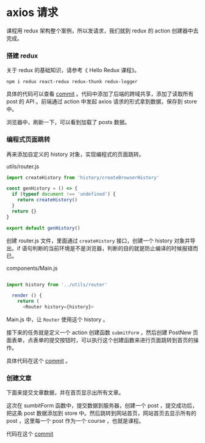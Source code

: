 # <a name="s9yggu"></a>axios 请求

课程用 redux 架构整个案例，所以发请求，我们就到 redux 的 action 创建器中去完成。

### <a name="0yw6db"></a>搭建 redux

关于 redux 的基础知识，请参考《 Hello Redux 课程》。

```
npm i redux react-redux redux-thunk redux-logger
```

具体的代码可以查看 [commit](https://github.com/haoqicat/img-upload/commit/3c835c18968482aa17d26b7c02b5e1ab74249c4f) 。代码中添加了后端的跨域共享，添加了读取所有 post 的 API 。前端通过 action 中发起 axios 请求的形式拿到数据，保存到 store 中。

浏览器中，刷新一下，可以看到加载了 posts 数据。

### <a name="y30fbx"></a>编程式页面跳转

再来添加自定义的 history 对象，实现编程式的页面跳转。

utils/router.js

```js
import createHistory from 'history/createBrowserHistory'

const genHistory = () => {
  if (typeof document !== 'undefined') {
    return createHistory()
  }
  return {}
}

export default genHistory()
```

创建 router.js 文件，里面通过 `createHistory` 接口，创建一个 history 对象并导出。if 语句判断的当前环境是不是浏览器，判断的目的就是防止编译的时候报错而已。

components/Main.js

```js

import history from '../utils/router'

  render () {
    return (
      <Router history={history}>

```

Main.js 中，让 `Router` 使用这个 history 。

接下来的任务就是定义一个 action 创建函数 `submitForm` ，然后创建 PostNew 页面表单，点表单的提交按钮时，可以执行这个创建函数来进行页面跳转到首页的操作。

具体代码在这个 [commit](https://github.com/haoqicat/img-upload/commit/03c5df4870699f27cc1c308f0e2f3a2caed19d6b) 。

### <a name="c7dmge"></a>创建文章

下面来提交文章数据，并在首页显示出所有文章。

这次在 sumbitForm 函数中，提交数据到服务器，创建一个 post ，提交成功后，把这条  post 数据添加到 store 中。然后跳转到网站首页，网站首页去显示所有的 post ，这里每一个 post 作为一个 course ，也就是课程。

代码在这个 [commit](https://github.com/haoqicat/img-upload/commit/f1c85778a5506efd4841cfae6e9f3fef9587e967)
